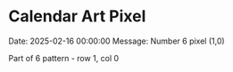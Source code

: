 # Calendar Art Pixel

Date: 2025-02-16 00:00:00
Message: Number 6 pixel (1,0)

Part of 6 pattern - row 1, col 0
